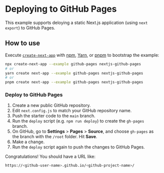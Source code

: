 # Deploying to GitHub Pages

This example supports deloying a static Next.js application (using `next export`) to GitHub Pages.

## How to use

Execute [`create-next-app`](https://github.com/vercel/next.js/tree/canary/packages/create-next-app) with [npm](https://docs.npmjs.com/cli/init), [Yarn](https://yarnpkg.com/lang/en/docs/cli/create/), or [pnpm](https://pnpm.io) to bootstrap the example:

```bash
npx create-next-app --example github-pages nextjs-github-pages
# or
yarn create next-app --example github-pages nextjs-github-pages
# or
pnpm create next-app --example github-pages nextjs-github-pages
```

### Deploy to GitHub Pages

1.  Create a new public GitHub repository.
1.  Edit `next.config.js` to match your GitHub repository name.
1.  Push the starter code to the `main` branch.
1.  Run the `deploy` script (e.g. `npm run deploy`) to create the `gh-pages` branch.
1.  On GitHub, go to **Settings** > **Pages** > **Source**, and choose `gh-pages` as the branch with the `/root` folder. Hit **Save**.
1.  Make a change.
1.  Run the `deploy` script again to push the changes to GitHub Pages.

Congratulations! You should have a URL like:

```bash
https://<github-user-name>.github.io/<github-project-name>/
```
